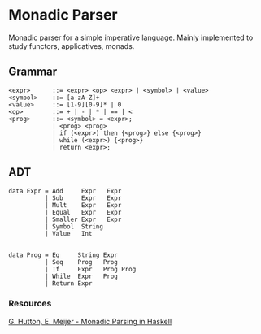 # Monadic Parser

Monadic parser for a simple imperative language. Mainly implemented to study functors, applicatives, monads.

## Grammar
```
<expr>      ::= <expr> <op> <expr> | <symbol> | <value>
<symbol>    ::= [a-zA-Z]+
<value>     ::= [1-9][0-9]* | 0
<op>        ::= + | - | * | == | <
<prog>      ::= <symbol> = <expr>;
            | <prog> <prog>
            | if (<expr>) then {<prog>} else {<prog>}
            | while (<expr>) {<prog>}
            | return <expr>;
```

## ADT
```
data Expr = Add     Expr   Expr
          | Sub     Expr   Expr
          | Mult    Expr   Expr
          | Equal   Expr   Expr
          | Smaller Expr   Expr
          | Symbol  String
          | Value   Int


data Prog = Eq     String Expr
          | Seq    Prog   Prog
          | If     Expr   Prog Prog
          | While  Expr   Prog
          | Return Expr
```

### Resources

[G. Hutton, E. Meijer - Monadic Parsing in Haskell](http://www.cs.nott.ac.uk/~pszgmh/pearl.pdf)
